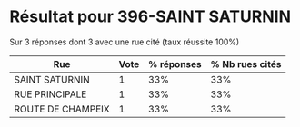 # Résultat pour 396-SAINT SATURNIN

Sur 3 réponses dont 3 avec une rue cité (taux réussite 100%)

| Rue | Vote | % réponses | % Nb rues cités|
|-----|------|------------|----------------|
| SAINT SATURNIN | 1 | 33% | 33%|
| RUE PRINCIPALE | 1 | 33% | 33%|
| ROUTE DE CHAMPEIX | 1 | 33% | 33%|
